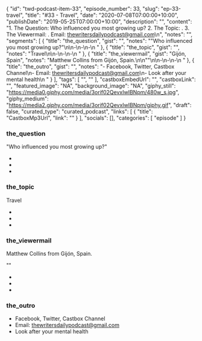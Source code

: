 {
	"id": "twd-podcast-item-33",
	"episode_number": 33,
	"slug": "ep-33-travel",
	"title": "#33 - Travel",
	"date": "2020-07-08T07:00:00+10:00",
	"publishDate": "2019-05-25T07:00:00+10:00",
	"description": "",
	"content": "1. The Question: Who influenced you most growing up? 2. The Topic: . 3. The Viewermail: . Email: thewritersdailypodcast@gmail.com\n",
	"notes": "",
	"segments": [
		{
			"title": "the_question",
			"gist": "",
			"notes": "\"Who influenced you most growing up?\"\n\n-\n-\n-\n      "
		},
		{
			"title": "the_topic",
			"gist": "",
			"notes": "Travel\n\n-\n-\n-\n      "
		},
		{
			"title": "the_viewermail",
			"gist": "Gijón, Spain",
			"notes": "Matthew Collins from Gijón, Spain.\n\n\"\"\n\n-\n-\n-\n      "
		},
		{
			"title": "the_outro",
			"gist": "",
			"notes": "- Facebook, Twitter, Castbox Channel\n- Email: thewritersdailypodcast@gmail.com\n- Look after your mental health\n      "
		}
	],
	"tags": [
		"",
		""
	],
	"castboxEmbedUrl": "",
	"castboxLink": "",
	"featured_image": "NA",
	"background_image": "NA",
	"giphy_still": "https://media0.giphy.com/media/3orif02QevxIwIBNpm/480w_s.jpg",
	"giphy_medium": "https://media2.giphy.com/media/3orif02QevxIwIBNpm/giphy.gif",
	"draft": false,
	"curated_type": "curated_podcast",
	"links": [
		{
			"title": "CastboxMp3Url",
			"link": ""
		}
	],
	"socials": [],
	"categories": [
		"episode"
	]
}

### the_question

"Who influenced you most growing up?"

-
-
-
      
### the_topic

Travel

-
-
-
      
### the_viewermail

Matthew Collins from Gijón, Spain.

""

-
-
-
      
### the_outro

- Facebook, Twitter, Castbox Channel
- Email: thewritersdailypodcast@gmail.com
- Look after your mental health
      
